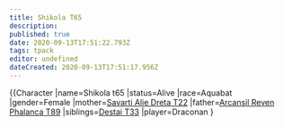 ```yaml
---
title: Shikola T65
description: 
published: true
date: 2020-09-13T17:51:22.793Z
tags: tpack
editor: undefined
dateCreated: 2020-09-13T17:51:17.956Z
---
```


{{Character |name=Shikola t65 |status=Alive |race=Aquabat |gender=Female |mother=[Savarti Alie Dreta T22](/Savarti_Alie_Dreta_T22 "wikilink") |father=[Arcansil Reven Phalanca T89](/Arcansil_Reven_Phalanca_T89 "wikilink") |siblings=[Destai T33](/Destai_T33 "wikilink") |player=Draconan }